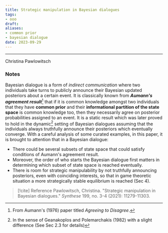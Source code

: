 ```yaml
---
title: Strategic manipulation in Bayesian dialogues
tags:
- ooo
draft:
aliases:
- common prior
- bayesian dialogue
date: 2023-09-29
---
```

---
Christina Pawlowitsch
### Notes
Bayesian dialogue is a form of _indirect communication_ where two individuals take turns to publicly announce their Bayesian updated posteriors about a certain event. It is classically known from **_Aumann's agreement result_**[^1] that if it is common knowledge amongst two individuals that they have **common prior** and their **informational partition of the state space** is common knowledge too, then they necessarily agree on posterior probabilities assigned to an event. It is a static result which was later proved to hold in the dynamic[^2] setting of Bayesian dialogues assuming that the individuals always truthfully announce their posteriors which eventually converge. With a careful analysis of some curated examples, in this paper, it is brought to attention that in a Bayesian dialogue:
- There could be several subsets of state space that could satisfy conditions of Aumann's agreement result.
- Moreover, the order of who starts the Bayesian dialogue first matters in determining which subset of state space is reached eventually. 
- There is room for strategic manipulability by not truthfully announcing posteriors, even with coinciding interests, so that in game theoretic situation a more strategically stable equilibrium is reached (Sec 4).




[^1]: From Aumann's (1976) paper titled *Agreeing to Disagree*. 
[^2]: In the sense of Geanakoplos and Polemarchakis (1982) with a slight difference (See Sec 2.3 for details)

> [!cite] Reference
> Pawlowitsch, Christina. "Strategic manipulation in Bayesian dialogues." _Synthese_ 199, no. 3-4 (2021): 11279-11303.

